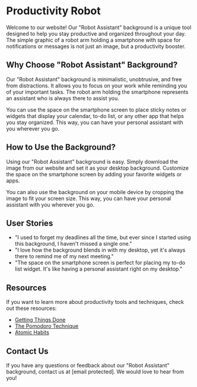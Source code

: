 <!--font:Poppins-->

# Productivity Robot

Welcome to our website! Our "Robot Assistant" background is a unique tool designed to help you stay productive and organized throughout your day. The simple graphic of a robot arm holding a smartphone with space for notifications or messages is not just an image, but a productivity booster.

## Why Choose "Robot Assistant" Background?

Our "Robot Assistant" background is minimalistic, unobtrusive, and free from distractions. It allows you to focus on your work while reminding you of your important tasks. The robot arm holding the smartphone represents an assistant who is always there to assist you.

You can use the space on the smartphone screen to place sticky notes or widgets that display your calendar, to-do list, or any other app that helps you stay organized. This way, you can have your personal assistant with you wherever you go.

## How to Use the Background?

Using our "Robot Assistant" background is easy. Simply download the image from our website and set it as your desktop background. Customize the space on the smartphone screen by adding your favorite widgets or apps.

You can also use the background on your mobile device by cropping the image to fit your screen size. This way, you can have your personal assistant with you wherever you go.

## User Stories

- "I used to forget my deadlines all the time, but ever since I started using this background, I haven't missed a single one."
- "I love how the background blends in with my desktop, yet it's always there to remind me of my next meeting."
- "The space on the smartphone screen is perfect for placing my to-do list widget. It's like having a personal assistant right on my desktop."

## Resources

If you want to learn more about productivity tools and techniques, check out these resources:

- [Getting Things Done](#)
- [The Pomodoro Technique](#)
- [Atomic Habits](#)

## Contact Us

If you have any questions or feedback about our "Robot Assistant" background, contact us at [email protected]. We would love to hear from you!

<!--

Write me content for website with wallpaper which alt text is:

"A wallpaper featuring a simple graphic of a robot arm holding a smartphone, with a space for placing important notifications or messages."

The name/title of the page should not be 1:1 copy of the alt text but rather a real content of the website which is using this wallpaper.

- Use markdown format 
- Start with heading
- Heading should be short and concise
- The content should look like a real website 
- The website should not be about the wallpaper, wallpaper is just a related background
- Heading should be contain work "wallpaper" or "background"
- Include real sections like references, contact, user stories, etc. use things relevant to the page purpose.
- Feel free to use structure like headings, bullets, numbering, blockquotes, paragraphs, horizontal lines, etc.
- You can use formatting like bold or _italic_
- You can include UTF-8 emojis
- Links should be only #hash anchors (and you can refer to the document itself)
- Do not include images


---


# "Robot Assistant" Wallpaper Background for Your Productivity Boost

Welcome to our website, where we offer a unique wallpaper background featuring a simple graphic of a robot arm holding a smartphone, with space for placing important notifications or messages. Our wallpaper is designed to help you stay productive and organized throughout your day.

## Why Choose "Robot Assistant" Wallpaper?

Our "Robot Assistant" wallpaper is not just a regular background. It is a productivity tool that will help you keep track of your tasks, meetings, and deadlines. The design is minimalistic and unobtrusive, allowing you to focus on your work without distractions.

The robot arm holding the smartphone represents an assistant who is always there to remind you of your important tasks. You can use the space on the smartphone screen to place sticky notes or widgets that display your calendar, to-do list, or any other app that helps you stay organized.

## How to Use the Wallpaper?

Using our "Robot Assistant" wallpaper is easy. Simply download the image from our website and set it as your desktop background. Then, customize the space on the smartphone screen by adding your favorite widgets or apps.

You can also use the wallpaper on your mobile device by cropping the image to fit your screen size. This way, you can have your personal assistant with you wherever you go.

## User Stories

Here are some stories from our users who have benefited from using our "Robot Assistant" wallpaper:

- "I used to forget my deadlines all the time, but ever since I started using this wallpaper, I haven't missed a single one."
- "I love how the wallpaper blends in with my desktop, yet it's always there to remind me of my next meeting."
- "The space on the smartphone screen is perfect for placing my to-do list widget. It's like having a personal assistant right on my desktop."

## References

If you want to learn more about productivity tools and techniques, check out these resources:

- [Getting Things Done](#)
- [The Pomodoro Technique](#)
- [Atomic Habits](#)

## Contact Us

If you have any questions or feedback about our "Robot Assistant" wallpaper, feel free to contact us at [email protected]. We would love to hear from you!


---


Heading should not include word "wallpaper". The website should not be about the wallpaper itself, wallpaper is just a related background, rewrite whole content.


---


# Boost Your Productivity with "Robot Assistant" Background

Welcome to our website, where we offer a unique background featuring a simple graphic of a robot arm holding a smartphone, with space for placing important notifications or messages. Our background is designed to help you stay productive and organized throughout your day.

## Why Choose "Robot Assistant" Background?

Our "Robot Assistant" background is not just a regular image. It is a productivity tool that will help you keep track of your tasks, meetings, and deadlines. The design is minimalistic and unobtrusive, allowing you to focus on your work without distractions.

The robot arm holding the smartphone represents an assistant who is always there to remind you of your important tasks. You can use the space on the smartphone screen to place sticky notes or widgets that display your calendar, to-do list, or any other app that helps you stay organized.

## How to Use the Background?

Using our "Robot Assistant" background is easy. Simply download the image from our website and set it as your desktop background. Then, customize the space on the smartphone screen by adding your favorite widgets or apps.

You can also use the background on your mobile device by cropping the image to fit your screen size. This way, you can have your personal assistant with you wherever you go.

## User Stories

Here are some stories from our users who have benefited from using our "Robot Assistant" background:

- "I used to forget my deadlines all the time, but ever since I started using this background, I haven't missed a single one."
- "I love how the background blends in with my desktop, yet it's always there to remind me of my next meeting."
- "The space on the smartphone screen is perfect for placing my to-do list widget. It's like having a personal assistant right on my desktop."

## Resources

If you want to learn more about productivity tools and techniques, check out these resources:

- [Getting Things Done](#)
- [The Pomodoro Technique](#)
- [Atomic Habits](#)

## Contact Us

If you have any questions or feedback about our "Robot Assistant" background, feel free to contact us at [email protected]. We would love to hear from you!


---


Heading is too long, rewrite whole content.


---


# "Robot Assistant" Background for Productivity

Welcome to our website! Our "Robot Assistant" background is a unique tool designed to help you stay productive and organized throughout your day. The simple graphic of a robot arm holding a smartphone with space for notifications or messages is not just an image, but a productivity booster.

## Why Choose "Robot Assistant" Background?

Our "Robot Assistant" background is minimalistic, unobtrusive, and free from distractions. It allows you to focus on your work while reminding you of your important tasks. The robot arm holding the smartphone represents an assistant who is always there to assist you.

You can use the space on the smartphone screen to place sticky notes or widgets that display your calendar, to-do list, or any other app that helps you stay organized. This way, you can have your personal assistant with you wherever you go.

## How to Use the Background?

Using our "Robot Assistant" background is easy. Simply download the image from our website and set it as your desktop background. Then, customize the space on the smartphone screen by adding your favorite widgets or apps.

You can also use the background on your mobile device by cropping the image to fit your screen size. This way, you can have your personal assistant with you wherever you go.

## User Stories

Here are some stories from our users who have benefited from using our "Robot Assistant" background:

- "I used to forget my deadlines all the time, but ever since I started using this background, I haven't missed a single one."
- "I love how the background blends in with my desktop, yet it's always there to remind me of my next meeting."
- "The space on the smartphone screen is perfect for placing my to-do list widget. It's like having a personal assistant right on my desktop."

## Resources

If you want to learn more about productivity tools and techniques, check out these resources:

- [Getting Things Done](#)
- [The Pomodoro Technique](#)
- [Atomic Habits](#)

## Contact Us

If you have any questions or feedback about our "Robot Assistant" background, feel free to contact us at [email protected]. We would love to hear from you!


---


Heading is too long, rewrite whole content.


---


# Boost Your Productivity with "Robot Assistant" Background

Welcome to our website! Our "Robot Assistant" background is a unique tool designed to help you stay productive and organized throughout your day. The simple graphic of a robot arm holding a smartphone with space for notifications or messages is not just an image, but a productivity booster.

## Why Choose "Robot Assistant" Background?

Our "Robot Assistant" background is minimalistic, unobtrusive, and free from distractions. It allows you to focus on your work while reminding you of your important tasks. The robot arm holding the smartphone represents an assistant who is always there to assist you.

You can use the space on the smartphone screen to place sticky notes or widgets that display your calendar, to-do list, or any other app that helps you stay organized. This way, you can have your personal assistant with you wherever you go.

## How to Use the Background?

Using our "Robot Assistant" background is easy. Simply download the image from our website and set it as your desktop background. Customize the space on the smartphone screen by adding your favorite widgets or apps.

You can also use the background on your mobile device by cropping the image to fit your screen size. This way, you can have your personal assistant with you wherever you go.

## User Stories

- "I used to forget my deadlines all the time, but ever since I started using this background, I haven't missed a single one."
- "I love how the background blends in with my desktop, yet it's always there to remind me of my next meeting."
- "The space on the smartphone screen is perfect for placing my to-do list widget. It's like having a personal assistant right on my desktop."

## Resources

If you want to learn more about productivity tools and techniques, check out these resources:

- [Getting Things Done](#)
- [The Pomodoro Technique](#)
- [Atomic Habits](#)

## Contact Us

If you have any questions or feedback about our "Robot Assistant" background, contact us at [email protected]. We would love to hear from you!


---


Write me a Google font which is best fitting for the website.

Pick from the list:
- Alegreya
- Open Sans
- Lobster
- Raleway
- Great Vibes
- IBM Plex Sans
- Playfair Display
- Exo 2
- Poppins
- Montserrat
- Lato
- Inter
- Barlow Condensed
- Futura
- Orbitron
- Dancing Script
- Roboto


Write just the font name nothing else.


---


Poppins

-->
